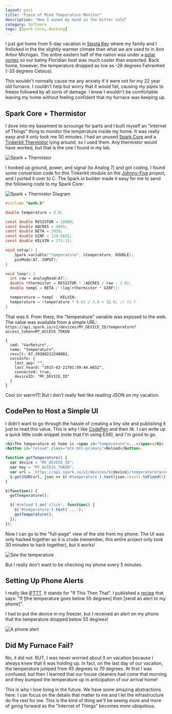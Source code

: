 ```yaml
---
layout: post
title: "Piece of Mind Temperature Monitor"
description: "How I eased my mind in the bitter cold"
category: Software
tags: [Spark Core, Hacking]
---
```


I just got home from 5-day vacation in [Siesta Key](http://www.drbeach.org/top10beaches.htm) where my family and I frolicked in the the slightly warmer climate than what we are used to in Ann Arbor Michigan.  The entire eastern half of the nation was under a [polar vortex](http://en.wikipedia.org/wiki/Polar_vortex) so our balmy Floridian host was much cooler than expected.  Back home, however, the temperature dropped as low as -28 degrees Fahrenheit (-33 degrees Celsius).

This wouldn't normally cause me any anxiety if it were not for my 22 year old furnace.  I couldn't help but worry that it would fail, causing my pipes to freeze followed by all sorts of damage.  I knew I wouldn't be comfortable leaving my home without feeling confident that my furnace was keeping up.

## Spark Core + Thermistor
I dove into my basement to scrounge for parts and I built myself an "Internet of Things" thing to monitor the temperature inside my home.  It was really easy and it only took me 30 minutes.  I had an unused [Spark Core](https://www.spark.io/) and a [Tinkerkit Thermistor](http://www.amazon.com/Arduino-TinkerKit-Thermistor-Module/dp/B00EIB48W8) lying around, so I used them.  Any thermistor would have worked, but that is the one I found in my lab.

![Spark + Thermistor](/images/codemash15/spark_temperature.png)

I hooked up ground, power, and signal (to Analog 7) and got coding.  I found some conversion code for this Tinkerkit module on the [Johnny-Five](https://github.com/rwaldron/johnny-five) project, and I ported it over to C.  The Spark.io builder made it easy for me to send the following code to my Spark Core:

![Spark + Thermistor Diagram](/images/codemash15/spark_temperature_fritz.png)

```c
#include "math.h"

double temperature = 0.0;

const double RESISTOR = 10000;
const double ADCRES = 4095;
const double BETA = 3950;
const double GINF = 120.6685;
const double KELVIN = 273.15;

void setup() {
    Spark.variable("temperature", &temperature, DOUBLE);
    pinMode(A7, INPUT);
}

void loop() {
  int raw = analogRead(A7);
  double rthermistor = RESISTOR * (ADCRES / raw - 1.0);
  double tempC = BETA / (log(rthermistor * GINF));

  temperature = tempC - KELVIN;
  temperature = (temperature * 9.0) / 5.0 + 32.0; // to F
}
```

That was it.  From there, the "temperature" variable was exposed to the web.  The value was available from a simple URL: `https://api.spark.io/v1/devices/MY_DEVICE_ID/temperature?access_token=MY_ACCESS_TOKEN`

```
{
  cmd: "VarReturn",
  name: "temperature",
  result: 67.39388212240802,
  coreInfo: {
    last_app: "",
    last_heard: "2015-02-21T01:59:44.665Z",
    connected: true,
    deviceID: "MY_DEVICE_ID"
  }
}
```

Cool (or warm?)!  But I don't really feel like reading JSON on my vacation.

## CodePen to Host a Simple UI
I didn't want to go through the hassle of creating a tiny site and publishing it just to read this value.  This is why I like [CodePen](http://codepen.io) and their ilk.  I can write up a quick little code snippet (note that I'm using ES6), and I'm good to go.

```html
<h1>The temperature at home is <span id="temperature">...</span></h1>
<button id="reload" class="btn btn-primary">Reload</button>
```

```js
function getTemperature() {
  var device = "MY_DEVICE_ID";
  var key = "MY_ACCESS_TOKEN";
  var url = `https://api.spark.io/v1/devices/${device}/temperature?access_token=${key}`;
  $.getJSON(url, json => $('#temperature').text(json.result.toFixed(1) + " degrees"));
}

$(function() {
  getTemperature();

  $('#reload').on('click', function() {
    $('#temperature').text('...');
    getTemperature();
  });
});
```

Now I can go to the "full-page" view of the site from my phone.  The UI was only hacked together so it is crude (remember, this entire project only took 30 minutes to hack together), but it works!

![See the temperature](http://prntscr.com/67tjgt)

But I really don't want to be checking my phone every 5 minutes.

## Setting Up Phone Alerts

I really like [IFTTT](http://ifttt.com).  It stands for "If This Then That".  I published a [recipe](https://ifttt.com/recipes/261514-cold-house) that says: "If [the temperature goes below 55 degrees] then [send an alert to my phone]".

I had to put the device in my freezer, but I received an alert on my phone that the temperature dropped below 55 degrees!

![A phone alert](/images/codemash15/ifttt_alert.png)

## Did My Furnace Fail?
No, it did not.  BUT, I was never worried about it on vacation because I always knew that it was holding up.  In fact, on the last day of our vacation, the temperature jumped from 65 degrees to 70 degrees.  At first I was confused, but then I learned that our house cleaners had come that morning and they bumped the temperature up in anticipation of our arrival home!  

This is why I love living in the future.  We have some amazing abstractions here.  I can focus on the details that matter to me and I let the infrastructure do the rest for me.  This is the kind of thing we'll be seeing more and more of going forward as the "Internet of Things" becomes more ubiquitous.
